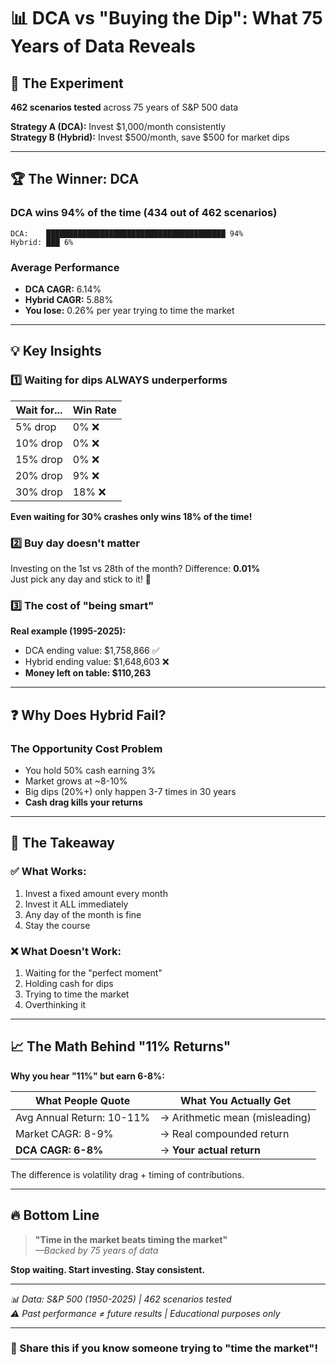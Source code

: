 # 📊 DCA vs "Buying the Dip": What 75 Years of Data Reveals

## 🔬 The Experiment
**462 scenarios tested** across 75 years of S&P 500 data

**Strategy A (DCA):** Invest $1,000/month consistently  
**Strategy B (Hybrid):** Invest $500/month, save $500 for market dips

---

## 🏆 The Winner: DCA

### **DCA wins 94% of the time** (434 out of 462 scenarios)

```
DCA:    ████████████████████████████████████████ 94%
Hybrid: ███ 6%
```

### Average Performance
- **DCA CAGR:** 6.14%
- **Hybrid CAGR:** 5.88%
- **You lose:** 0.26% per year trying to time the market

---

## 💡 Key Insights

### 1️⃣ Waiting for dips ALWAYS underperforms

| Wait for... | Win Rate |
|------------|----------|
| 5% drop | 0% ❌ |
| 10% drop | 0% ❌ |
| 15% drop | 0% ❌ |
| 20% drop | 9% ❌ |
| 30% drop | 18% ❌ |

**Even waiting for 30% crashes only wins 18% of the time!**

### 2️⃣ Buy day doesn't matter
Investing on the 1st vs 28th of the month? Difference: **0.01%**  
Just pick any day and stick to it! 📅

### 3️⃣ The cost of "being smart"
**Real example (1995-2025):**
- DCA ending value: $1,758,866 ✅
- Hybrid ending value: $1,648,603 ❌
- **Money left on table: $110,263**

---

## ❓ Why Does Hybrid Fail?

### The Opportunity Cost Problem
- You hold 50% cash earning 3%
- Market grows at ~8-10%  
- Big dips (20%+) only happen 3-7 times in 30 years
- **Cash drag kills your returns**

---

## 🎯 The Takeaway

### ✅ What Works:
1. Invest a fixed amount every month
2. Invest it ALL immediately
3. Any day of the month is fine
4. Stay the course

### ❌ What Doesn't Work:
1. Waiting for the "perfect moment"
2. Holding cash for dips
3. Trying to time the market
4. Overthinking it

---

## 📈 The Math Behind "11% Returns"

**Why you hear "11%" but earn 6-8%:**

| What People Quote | What You Actually Get |
|------------------|----------------------|
| Avg Annual Return: 10-11% | → Arithmetic mean (misleading) |
| Market CAGR: 8-9% | → Real compounded return |
| **DCA CAGR: 6-8%** | → **Your actual return** |

The difference is volatility drag + timing of contributions.

---

## 🔥 Bottom Line

> **"Time in the market beats timing the market"**  
> *—Backed by 75 years of data*

**Stop waiting. Start investing. Stay consistent.**

---

*📊 Data: S&P 500 (1950-2025) | 462 scenarios tested*  
*⚠️ Past performance ≠ future results | Educational purposes only*

---

### 🔗 Share this if you know someone trying to "time the market"!

